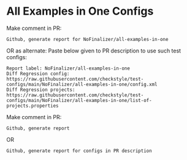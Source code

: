 # All Examples in One Configs
Make comment in PR:
```
Github, generate report for NoFinalizer/all-examples-in-one
```
OR as alternate:
Paste below given to PR description to use such test configs:
```
Report label: NoFinalizer/all-examples-in-one
Diff Regression config: https://raw.githubusercontent.com/checkstyle/test-configs/main/NoFinalizer/all-examples-in-one/config.xml
Diff Regression projects: https://raw.githubusercontent.com/checkstyle/test-configs/main/NoFinalizer/all-examples-in-one/list-of-projects.properties
```
Make comment in PR:
```
Github, generate report
```
OR
```
Github, generate report for configs in PR description
```
